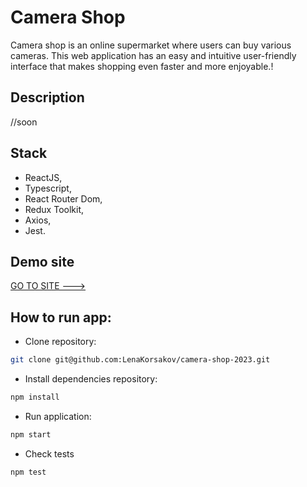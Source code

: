 # Camera Shop
Camera shop is an online supermarket where users can buy various cameras.
This web application has an easy and intuitive user-friendly interface that makes shopping even faster and more enjoyable.!
## Description
//soon

## Stack
- ReactJS,
- Typescript,
- React Router Dom,
- Redux Toolkit,
- Axios,
- Jest.

## Demo site
 <a href='https://camera-shop-korsakova.vercel.app'> GO TO SITE ---> </a>

## How to run app:

- Clone repository:
```bash
git clone git@github.com:LenaKorsakov/camera-shop-2023.git
```

- Install dependencies repository:

```bash
npm install
```

- Run application:

```bash
npm start
```

- Check tests
```bash
npm test
```
